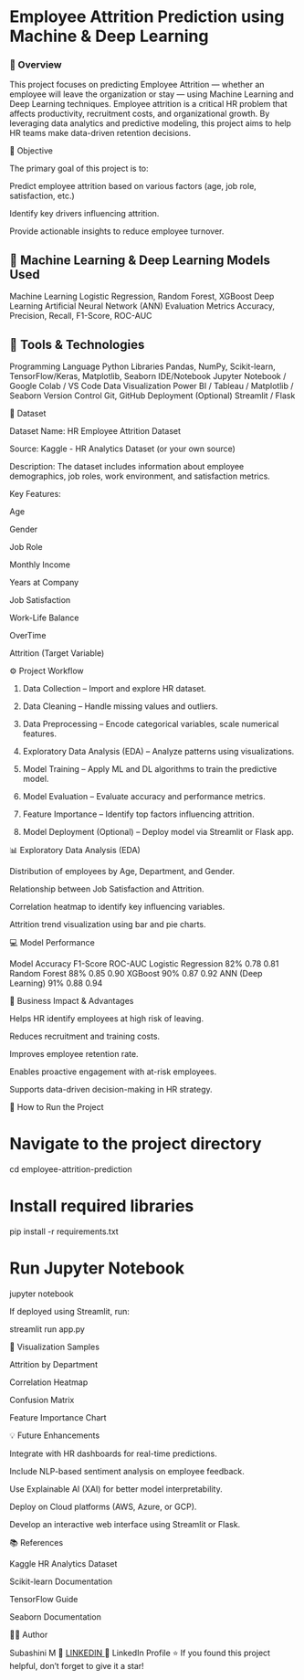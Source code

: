 <html>
<h1>Employee Attrition Prediction using Machine & Deep Learning</h1>

<h3>📘 Overview</h3>

This project focuses on predicting Employee Attrition — whether an employee will leave the organization or stay — using Machine Learning and Deep Learning techniques.
Employee attrition is a critical HR problem that affects productivity, recruitment costs, and organizational growth.
By leveraging data analytics and predictive modeling, this project aims to help HR teams make data-driven retention decisions.


🎯 Objective

The primary goal of this project is to:

Predict employee attrition based on various factors (age, job role, satisfaction, etc.)

Identify key drivers influencing attrition.

Provide actionable insights to reduce employee turnover.



<h2>🧠 Machine Learning & Deep Learning Models Used</h2>


Machine Learning	Logistic Regression, Random Forest, XGBoost
Deep Learning	Artificial Neural Network (ANN)
Evaluation Metrics	Accuracy, Precision, Recall, F1-Score, ROC-AUC



<h2>🧰 Tools & Technologies</h2>


Programming Language	Python
Libraries	Pandas, NumPy, Scikit-learn, TensorFlow/Keras, Matplotlib, Seaborn
IDE/Notebook	Jupyter Notebook / Google Colab / VS Code
Data Visualization	Power BI / Tableau / Matplotlib / Seaborn
Version Control	Git, GitHub
Deployment (Optional)	Streamlit / Flask





🧾 Dataset

Dataset Name: HR Employee Attrition Dataset

Source: Kaggle - HR Analytics Dataset (or your own source)

Description:
The dataset includes information about employee demographics, job roles, work environment, and satisfaction metrics.


Key Features:

Age

Gender

Job Role

Monthly Income

Years at Company

Job Satisfaction

Work-Life Balance

OverTime

Attrition (Target Variable)




⚙️ Project Workflow

1. Data Collection – Import and explore HR dataset.


2. Data Cleaning – Handle missing values and outliers.


3. Data Preprocessing – Encode categorical variables, scale numerical features.


4. Exploratory Data Analysis (EDA) – Analyze patterns using visualizations.


5. Model Training – Apply ML and DL algorithms to train the predictive model.


6. Model Evaluation – Evaluate accuracy and performance metrics.


7. Feature Importance – Identify top factors influencing attrition.


8. Model Deployment (Optional) – Deploy model via Streamlit or Flask app.



📊 Exploratory Data Analysis (EDA)

Distribution of employees by Age, Department, and Gender.

Relationship between Job Satisfaction and Attrition.

Correlation heatmap to identify key influencing variables.

Attrition trend visualization using bar and pie charts.


💻 Model Performance

Model               	Accuracy	F1-Score	ROC-AUC
Logistic Regression   	82%     	0.78	   0.81
Random Forest         	88%     	0.85	   0.90
XGBoost	                90%     	0.87     0.92
ANN (Deep Learning)   	91%     	0.88	   0.94


🧩 Business Impact & Advantages

Helps HR identify employees at high risk of leaving.

Reduces recruitment and training costs.

Improves employee retention rate.

Enables proactive engagement with at-risk employees.

Supports data-driven decision-making in HR strategy.



🚀 How to Run the Project

# Navigate to the project directory
cd employee-attrition-prediction

# Install required libraries
pip install -r requirements.txt

# Run Jupyter Notebook
jupyter notebook

If deployed using Streamlit, run:

streamlit run app.py


🧭 Visualization Samples


Attrition by Department

Correlation Heatmap

Confusion Matrix

Feature Importance Chart



💡 Future Enhancements

Integrate with HR dashboards for real-time predictions.

Include NLP-based sentiment analysis on employee feedback.

Use Explainable AI (XAI) for better model interpretability.

Deploy on Cloud platforms (AWS, Azure, or GCP).

Develop an interactive web interface using Streamlit or Flask.





📚 References

Kaggle HR Analytics Dataset

Scikit-learn Documentation

TensorFlow Guide

Seaborn Documentation



👩‍💻 Author

Subashini M
📧 <a href="https://www.linkedin.com/in/subashini-mani-76b90b280"> LINKEDIN </a>
💼 LinkedIn Profile
⭐ If you found this project helpful, don’t forget to give it a star!
</html>





